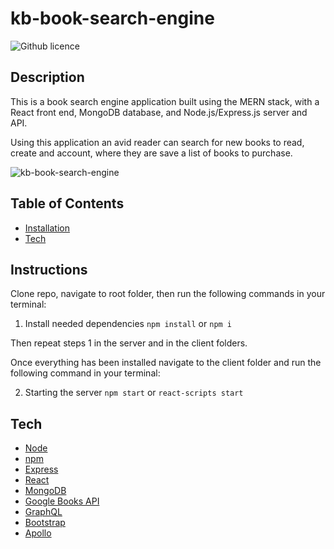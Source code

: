 # kb-book-search-engine

![Github licence](http://img.shields.io/badge/license-MIT-blue.svg)

## Description

This is a book search engine application built using the MERN stack, with a React front end, MongoDB database, and Node.js/Express.js server and API.

Using this application an avid reader can search for new books to read, create and account, where they are save a list of books to purchase.

![kb-book-search-engine](https://user-images.githubusercontent.com/79028196/129659975-0814317d-ae50-4f04-b057-ba1d65e3cbe6.png)


## Table of Contents

* [Installation](#installation)
* [Tech](#tech)

## Instructions

Clone repo, navigate to root folder, then run the following commands in your terminal:

1. Install needed dependencies
`npm install` or `npm i`

Then repeat steps 1 in the server and in the client folders.

Once everything has been installed navigate to the client folder and run the following command in your terminal:

2. Starting the server
`npm start` or `react-scripts start`

## Tech

* [Node](https://nodejs.org/en/)
* [npm](https://www.npmjs.com/)
* [Express](https://expressjs.com/)
* [React](https://reactjs.org/)
* [MongoDB](https://www.mongodb.com/)
* [Google Books API](https://developers.google.com/books)
* [GraphQL](https://graphql.org/)
* [Bootstrap](https://getbootstrap.com/)
* [Apollo](https://www.apollographql.com/)
